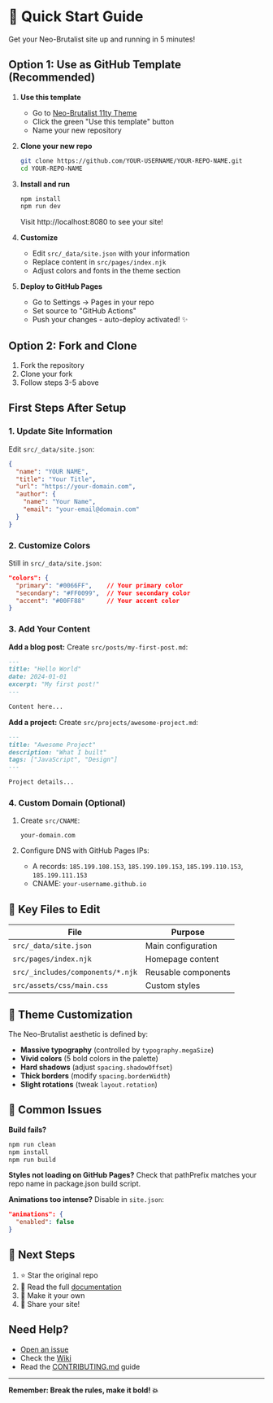# 🚀 Quick Start Guide

Get your Neo-Brutalist site up and running in 5 minutes!

## Option 1: Use as GitHub Template (Recommended)

1. **Use this template**
   - Go to [Neo-Brutalist 11ty Theme](https://github.com/williamzujkowski/Neo-Brutalist-11ty-Theme)
   - Click the green "Use this template" button
   - Name your new repository

2. **Clone your new repo**
   ```bash
   git clone https://github.com/YOUR-USERNAME/YOUR-REPO-NAME.git
   cd YOUR-REPO-NAME
   ```

3. **Install and run**
   ```bash
   npm install
   npm run dev
   ```
   Visit http://localhost:8080 to see your site!

4. **Customize**
   - Edit `src/_data/site.json` with your information
   - Replace content in `src/pages/index.njk`
   - Adjust colors and fonts in the theme section

5. **Deploy to GitHub Pages**
   - Go to Settings → Pages in your repo
   - Set source to "GitHub Actions"
   - Push your changes - auto-deploy activated! ✨

## Option 2: Fork and Clone

1. Fork the repository
2. Clone your fork
3. Follow steps 3-5 above

## First Steps After Setup

### 1. Update Site Information
Edit `src/_data/site.json`:
```json
{
  "name": "YOUR NAME",
  "title": "Your Title",
  "url": "https://your-domain.com",
  "author": {
    "name": "Your Name",
    "email": "your-email@domain.com"
  }
}
```

### 2. Customize Colors
Still in `src/_data/site.json`:
```json
"colors": {
  "primary": "#0066FF",    // Your primary color
  "secondary": "#FF0099",  // Your secondary color
  "accent": "#00FF88"      // Your accent color
}
```

### 3. Add Your Content

**Add a blog post:**
Create `src/posts/my-first-post.md`:
```markdown
---
title: "Hello World"
date: 2024-01-01
excerpt: "My first post!"
---

Content here...
```

**Add a project:**
Create `src/projects/awesome-project.md`:
```markdown
---
title: "Awesome Project"
description: "What I built"
tags: ["JavaScript", "Design"]
---

Project details...
```

### 4. Custom Domain (Optional)

1. Create `src/CNAME`:
   ```
   your-domain.com
   ```

2. Configure DNS with GitHub Pages IPs:
   - A records: `185.199.108.153`, `185.199.109.153`, `185.199.110.153`, `185.199.111.153`
   - CNAME: `your-username.github.io`

## 📁 Key Files to Edit

| File | Purpose |
|------|---------|
| `src/_data/site.json` | Main configuration |
| `src/pages/index.njk` | Homepage content |
| `src/_includes/components/*.njk` | Reusable components |
| `src/assets/css/main.css` | Custom styles |

## 🎨 Theme Customization

The Neo-Brutalist aesthetic is defined by:
- **Massive typography** (controlled by `typography.megaSize`)
- **Vivid colors** (5 bold colors in the palette)
- **Hard shadows** (adjust `spacing.shadowOffset`)
- **Thick borders** (modify `spacing.borderWidth`)
- **Slight rotations** (tweak `layout.rotation`)

## 🚨 Common Issues

**Build fails?**
```bash
npm run clean
npm install
npm run build
```

**Styles not loading on GitHub Pages?**
Check that pathPrefix matches your repo name in package.json build script.

**Animations too intense?**
Disable in `site.json`:
```json
"animations": {
  "enabled": false
}
```

## 🎯 Next Steps

1. ⭐ Star the original repo
2. 📖 Read the full [documentation](https://github.com/williamzujkowski/Neo-Brutalist-11ty-Theme/wiki)
3. 🎨 Make it your own
4. 🚀 Share your site!

## Need Help?

- [Open an issue](https://github.com/williamzujkowski/Neo-Brutalist-11ty-Theme/issues)
- Check the [Wiki](https://github.com/williamzujkowski/Neo-Brutalist-11ty-Theme/wiki)
- Read the [CONTRIBUTING.md](CONTRIBUTING.md) guide

---

**Remember: Break the rules, make it bold! 💥**